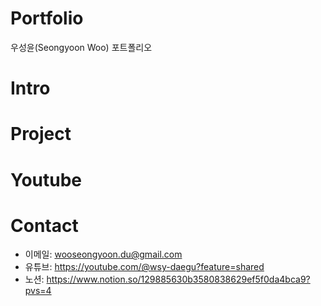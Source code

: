 # Portfolio
우성윤(Seongyoon Woo) 포트폴리오

# Intro

# Project

# Youtube


# Contact
- 이메일: wooseongyoon.du@gmail.com
- 유튜브: https://youtube.com/@wsy-daegu?feature=shared
- 노션: https://www.notion.so/129885630b3580838629ef5f0da4bca9?pvs=4
